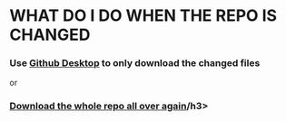 <h1>WHAT DO I DO WHEN THE REPO IS CHANGED</h1>
<h3>Use <a href="https://desktop.github.com/">Github Desktop</a> to only download the changed files</h3>
or
<h3><a href="https://codeload.github.com/Emanuelecaja18/LethalCompany_Mods/zip/refs/heads/main">Download the whole repo all over again</a>/h3>
